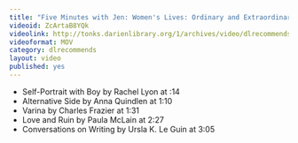 ```yaml
---
title: "Five Minutes with Jen: Women's Lives: Ordinary and Extraordinary"
videoid: ZcArtaB8YQk
videolink: http://tonks.darienlibrary.org/1/archives/video/dlrecommends/20180129_five_minutes_jen.mov
videoformat: MOV
category: dlrecommends
layout: video
published: yes
---
```


* Self-Portrait with Boy by Rachel Lyon at :14
* Alternative Side by Anna Quindlen at 1:10
* Varina by Charles Frazier at 1:31
* Love and Ruin by Paula McLain at 2:27
* Conversations on Writing by Ursla K. Le Guin at 3:05